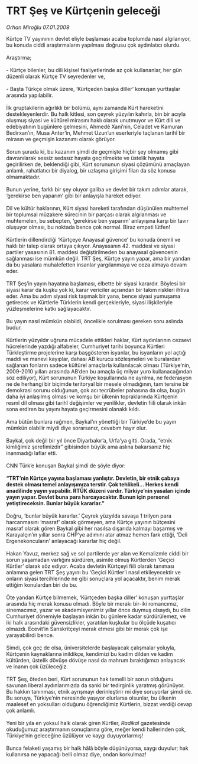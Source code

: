# TRT Şeş ve Kürtçenin geleceği

*Orhan Miroğlu 07.01.2009*

<div class="taraf_structure_2col_1zq">
<div class="margen_n">



 <p>Kürtçe TV yayınının devlet eliyle başlaması acaba toplumda nasıl algılanıyor, bu konuda ciddi araştırmaların yapılması doğrusu çok aydınlatıcı olurdu. <br/><br/>Araştırma;<br/><br/>- Kürtçe bilenler, bu dili kişisel faaliyetlerinde az çok kullananlar, her gün düzenli olarak Kürtçe TV seyredenler ve, <br/><br/>- Başta Türkçe olmak üzere, ‘Kürtçeden başka diller’ konuşan yurttaşlar arasında yapılabilir.<br/><br/>İlk gruptakilerin ağırlıklı bir bölümü, aynı zamanda Kürt hareketini destekleyenlerdir. Bu halk kitlesi, son çeyrek yüzyılın kahırla, bin bir acıyla oluşmuş siyasi ve kültürel mirasını haklı olarak unutmuyor ve Kürt dili ve edebiyatının bugünlere gelmesini, Ahmedê Xani’nin, Celadet ve Kamuran Bedirxan’ın, Musa Anter’in, Mehmet Uzun’un eserleriyle taçlanan tarihî bir mirasın ve geçmişin kazanımı olarak görüyor. <br/><br/>Sorun şurada ki, bu kazanım şimdi de geçmişte hiçbir şey olmamış gibi davranılarak sessiz sedasız hayata geçirilmekte ve üstelik hayata geçirilirken de, beklendiği gibi, Kürt sorununun siyasi çözümünü amaçlayan anlamlı, rahatlatıcı bir diyalog, bir uzlaşma girişimi filan da söz konusu olmamaktadır. <br/><br/>Bunun yerine, farklı bir şey oluyor galiba ve devlet bir takım adımlar atarak, ‘gerekirse ben yaparım’ gibi bir anlayışla hareket ediyor. <br/><br/>Dil ve kültür haklarının, Kürt siyasi hareketi tarafından düşünülen muhtemel bir toplumsal müzakere sürecinin bir parçası olarak algılanması ve muhtemelen, bu sebepten, ‘gerekirse ben yaparım’ anlayışına karşı bir tavır oluşuyor olması, bu noktada bence çok normal. Biraz empati lütfen! <br/><br/>Kürtlerin dillendirdiği ‘Kürtçeye Anayasal güvence’ bu konuda önemli ve haklı bir talep olarak ortaya çıkıyor. Anayasanın 42. maddesi ve siyasi partiler yasasının 81. maddesi değiştirilmeden bu anayasal güvencenin sağlanması ise mümkün değil. TRT Şeş, Kürtçe yayın yapar, ama bir yandan da bu yasalara muhalefetten insanlar yargılanmaya ve ceza almaya devam eder. <br/><br/>TRT Şeş’in yayın hayatına başlaması, elbette bir siyasi karardır. Böylesi bir siyasi karar da kuşku yok ki, karar vericiler açısından bir takım riskleri ihtiva eder. Ama bu adım siyasi risk taşımak bir yana, bence siyasi yumuşama getirecek ve Kürtlerle Türklerin kendi gerçekleriyle, siyasi ilişkileriyle yüzleşmelerine katkı sağlayacaktır. <br/><br/>Bu yayın nasıl mümkün olabildi, öncelikle sorulması gereken soru aslında budur. <br/><br/>Kürtlerin yüzyıldır uğruna mücadele ettikleri haklar, Kürt aydınlarının cezaevi hücrelerinde yazdığı alfabeler, Cumhuriyet tarihi boyunca Kürtleri Türkleştirme projelerine karşı başgösteren isyanlar, bu isyanların yol açtığı maddi ve manevi kayıplar, dahası AB kurucu sözleşmeleri ve buralardan sağlanan fonların sadece kültürel amaçlarla kullanılacak olması (Türkiye’nin, 2009-2010 yılları arasında AB’den bu amaçla üç milyar yuro kullanacağından söz ediliyor), Kürt sorununun Türkiye koşullarında ne ayrılma, ne federasyon ne de herhangi bir biçimde teritoryal bir mesele olmadığının, tam tersine bir demokrasi sorunu olduğunun, çok acı tecrübeler pahasına da olsa, bugün daha iyi anlaşılmış olması ve komşu bir ülkenin topraklarında Kürtçenin resmî dil olması gibi tarihî değişimler ve yenilikler, devletin fiili olarak inkârı sona erdiren bu yayını hayata geçirmesini olanaklı kıldı. <br/><br/>Ama bütün bunlara rağmen, Baykal’ın yönettiği bir Türkiye’de bu yayın mümkün olabilir miydi diye sorarsanız, cevabım hayır olur. <br/><br/>Baykal, çok değil bir yıl önce Diyarbakır’a, Urfa’ya gitti. Orada, “etnik kimliğimiz şerefimizdir” gibisinden büyük ama aslına bakarsanız hiç inanmadığı laflar etti. <br/><br/>CNN Türk’e konuşan Baykal şimdi de şöyle diyor:<b> <br/><br/>“TRT’nin Kürtçe yayına başlaması yanlıştır. Devletin, bir etnik çabaya destek olması temel anlayışımıza terstir. Çok tehlikeli... Herkes kendi anadilinde yayın yapabilir. RTÜK düzeni vardır. Türkiye’nin yasaları içinde yayın yapar. Devlet buna para harcayacaktır. Bunun için personel yetiştireceksin. Bunlar büyük kararlar.” </b><br/><br/>Doğru, ‘bunlar büyük kararlar.’ Çeyrek yüzyılda savaşa 1 trilyon para harcanmasını ‘masraf’ olarak görmeyen, ama Kürtçe yayının bütçesini masraf olarak gören Baykal gibi her nasılsa dışarıda kalmayı başarmış ve Karayalçın’ın yıllar sonra CHP’ye adımını atar atmaz hemen fark ettiği, ‘Deli Ergenekoncuların’ anlayacağı kararlar hiç değil. <br/><br/>Hakan Yavuz, merkez sağ ve sol partilerde yer alan ve Kemalizmle ciddi bir sorun yaşamadan varlığını sürdüren, asimile olmuş Kürtlerden ‘Geçici Kürtler’ olarak söz ediyor. Acaba devletin Kürtçeyi fiili olarak tanıması anlamına gelen TRT Şeş yayını bu ‘Geçici Kürtler’i nasıl etkileyecektir ve onların siyasi tercihlerinde ne gibi sonuçlara yol açacaktır, benim merak ettiğim konulardan biri de bu. <br/><br/>Öte yandan Kürtçe bilmemek, ‘Kürtçeden başka diller’ konuşan yurttaşlar arasında hiç merak konusu olmadı. Böyle bir merakı bir-iki romancımız, sinemacımız, yazar ve akademisyenimiz yıllar önce duymuş olsaydı, bu dilin Cumhuriyet dönemiyle başlayan inkârı bu günlere kadar sürdürülemez, ve iki halk arasındaki güvensizlikler, yaratılan kuşkular bu ölçüde kuşatıcı olmazdı. Ecevit’in Sanskritçeyi merak etmesi gibi bir merak çok işe yarayabilirdi bence. <br/><br/>Şimdi, çok geç de olsa, üniversitelerde başlayacak çalışmalar yoluyla, Kürtçenin kaynaklarına inildikçe, kendimizi bu kadim dilden ve kadim kültürden, üstelik dövüşe dövüşe nasıl da mahrum bıraktığımızı anlayacak ve inanın çok üzüleceğiz. <br/><br/>TRT Şeş, öteden beri, Kürt sorununun hak temelli bir sorun olduğunu savunan liberal aydınlarımızda da sanki bir tedirginlik yaratmış görünüyor. Bu hakkın tanınması, etnik ayrışmayı derinleştirir mi diye soruyorlar şimdi de. Bu soruya, Türkiye’nin neresinde yaşıyor olurlarsa olsunlar, bu ülkenin maalesef en yoksulları olduğunu öğrendiğimiz Kürtlerin, bizzat verdiği cevap çok anlamlı. <br/><br/>Yeni bir yıla en yoksul halk olarak giren Kürtler, <i>Radikal</i> gazetesinde okuduğumuz araştırmanın sonuçlarına göre, meğer kendi hallerinden çok, Türkiye’nin geleceğine üzülüyor ve kaygı duyuyorlarmış! <br/><br/>Bunca felaketi yaşamış bir halk hâlâ böyle düşünüyorsa, saygı duyulur; hak kullanırsa ne yapacağı belli olmaz diye, ondan korkulmaz!</p>

<br/>


<div id="taraf_not">
</div>

</div>


</div>
